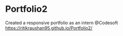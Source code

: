 # Portfolio2
Created a responsive portfolio as an intern @Codesoft
https://ritikraushan95.github.io/Portfolio2/
